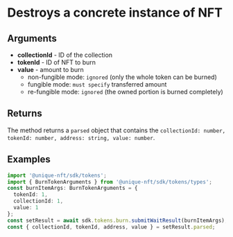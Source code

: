 # Destroys a concrete instance of NFT

## Arguments

- **collectionId** - ID of the collection
- **tokenId** - ID of NFT to burn
- **value** - amount to burn
  - non-fungible mode: `ignored` (only the whole token can be burned)
  - fungible mode: `must specify` transferred amount
  - re-fungible mode: `ignored` (the owned portion is burned completely)

## Returns

The method returns a `parsed` object that contains the `collectionId: number, tokenId: number, address: string, value: number`.

## Examples

```ts
import '@unique-nft/sdk/tokens';
import { BurnTokenArguments } from '@unique-nft/sdk/tokens/types';
const burnItemArgs: BurnTokenArguments = {
  tokenId: 1,
  collectionId: 1,
  value: 1
};
const setResult = await sdk.tokens.burn.submitWaitResult(burnItemArgs);
const { collectionId, tokenId, address, value } = setResult.parsed;
```
